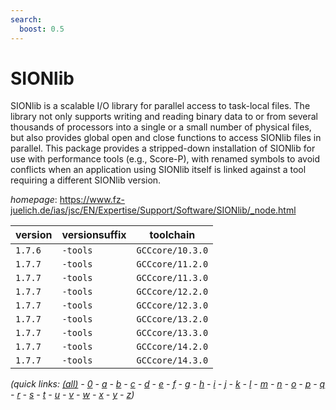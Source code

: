 ```yaml
---
search:
  boost: 0.5
---
```

# SIONlib

SIONlib is a scalable I/O library for parallel access to task-local files.  The library not only supports writing and reading binary data to or from  several thousands of processors into a single or a small number of physical  files, but also provides global open and close functions to access SIONlib  files in parallel. This package provides a stripped-down installation of  SIONlib for use with performance tools (e.g., Score-P), with renamed symbols  to avoid conflicts when an application using SIONlib itself is linked against  a tool requiring a different SIONlib version.

*homepage*: <https://www.fz-juelich.de/ias/jsc/EN/Expertise/Support/Software/SIONlib/_node.html>

version | versionsuffix | toolchain
--------|---------------|----------
``1.7.6`` | ``-tools`` | ``GCCcore/10.3.0``
``1.7.7`` | ``-tools`` | ``GCCcore/11.2.0``
``1.7.7`` | ``-tools`` | ``GCCcore/11.3.0``
``1.7.7`` | ``-tools`` | ``GCCcore/12.2.0``
``1.7.7`` | ``-tools`` | ``GCCcore/12.3.0``
``1.7.7`` | ``-tools`` | ``GCCcore/13.2.0``
``1.7.7`` | ``-tools`` | ``GCCcore/13.3.0``
``1.7.7`` | ``-tools`` | ``GCCcore/14.2.0``
``1.7.7`` | ``-tools`` | ``GCCcore/14.3.0``


*(quick links: [(all)](../index.md) - [0](../0/index.md) - [a](../a/index.md) - [b](../b/index.md) - [c](../c/index.md) - [d](../d/index.md) - [e](../e/index.md) - [f](../f/index.md) - [g](../g/index.md) - [h](../h/index.md) - [i](../i/index.md) - [j](../j/index.md) - [k](../k/index.md) - [l](../l/index.md) - [m](../m/index.md) - [n](../n/index.md) - [o](../o/index.md) - [p](../p/index.md) - [q](../q/index.md) - [r](../r/index.md) - [s](../s/index.md) - [t](../t/index.md) - [u](../u/index.md) - [v](../v/index.md) - [w](../w/index.md) - [x](../x/index.md) - [y](../y/index.md) - [z](../z/index.md))*

